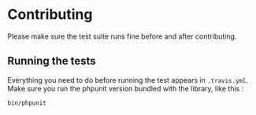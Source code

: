 # Contributing

Please make sure the test suite runs fine before and after contributing.

## Running the tests

Everything you need to do before running the test appears in `.travis.yml`. Make
sure you run the phpunit version bundled with the library, like this :

    bin/phpunit
